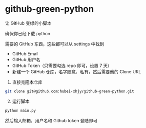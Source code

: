 # github-green-python

让 GitHub 变绿的小脚本

确保你已经下载 python

需要的 GitHub 东西，这些都可以从 settings 中找到

- GitHub Email
- GitHub 用户名
- GitHub Token（只需要勾选 repo 即可，设置 7 天）
- 新建一个 GitHub 仓库，名字随意，私有，然后需要他的 Clone URL

1. 直接克隆本仓库

```bash
git clone git@github.com:hubei-xhjy/github-green-python.git
```

2. 运行脚本

```bash
python main.py
```

然后输入邮箱，用户名和 Github token 登陆即可